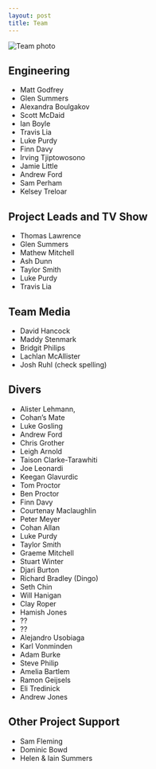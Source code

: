 ```yaml
---
layout: post
title: Team
---
```


![Team photo](/img/DJI_0003.jpg)

## Engineering

- Matt Godfrey
- Glen Summers
- Alexandra Boulgakov
- Scott McDaid
- Ian Boyle
- Travis Lia
- Luke Purdy
- Finn Davy
- Irving Tjiptowosono
- Jamie Little
- Andrew Ford
- Sam Perham
- Kelsey Treloar

## Project Leads and TV Show

- Thomas Lawrence
- Glen Summers
- Mathew Mitchell
- Ash Dunn
- Taylor Smith
- Luke Purdy
- Travis Lia

## Team Media 

- David Hancock
- Maddy Stenmark
- Bridgit Philips 
- Lachlan McAllister
- Josh Ruhl (check spelling)

## Divers 

- Alister Lehmann, 
- Cohan’s Mate
- Luke Gosling
- Andrew Ford
- Chris Grother
- Leigh Arnold
- Taison Clarke-Tarawhiti
- Joe Leonardi
- Keegan Glavurdic
- Tom Proctor
- Ben Proctor
- Finn Davy
- Courtenay Maclaughlin
- Peter Meyer
- Cohan Allan
- Luke Purdy
- Taylor Smith
- Graeme Mitchell
- Stuart Winter
- Djari Burton
- Richard Bradley (Dingo)
- Seth Chin
- Will Hanigan
- Clay Roper
- Hamish Jones
- ??
- ??
- Alejandro Usobiaga
- Karl Vonminden
- Adam Burke
- Steve Philip
- Amelia Bartlem
- Ramon Geijsels
- Eli Tredinick
- Andrew Jones

## Other Project Support

- Sam Fleming
- Dominic Bowd
- Helen & Iain Summers

